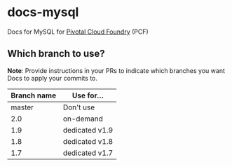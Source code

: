 docs-mysql
==========

Docs for MySQL for [Pivotal Cloud Foundry](https://network.pivotal.io/products/pivotal-cf) (PCF)

## Which branch to use?

**Note**: Provide instructions in your PRs to indicate which branches you want Docs to apply your commits to. 

| Branch name | Use for… |
|-------------| ------|
| master      | Don't use|
| 2.0         | on-demand|
| 1.9         | dedicated v1.9 |
| 1.8         | dedicated v1.8 |
| 1.7         | dedicated v1.7 |


